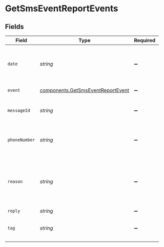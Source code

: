 # GetSmsEventReportEvents


## Fields

| Field                                                                                                              | Type                                                                                                               | Required                                                                                                           | Description                                                                                                        | Example                                                                                                            |
| ------------------------------------------------------------------------------------------------------------------ | ------------------------------------------------------------------------------------------------------------------ | ------------------------------------------------------------------------------------------------------------------ | ------------------------------------------------------------------------------------------------------------------ | ------------------------------------------------------------------------------------------------------------------ |
| `date`                                                                                                             | *string*                                                                                                           | :heavy_minus_sign:                                                                                                 | UTC date-time on which the event has been generated                                                                | 2017-03-12T12:30:00Z                                                                                               |
| `event`                                                                                                            | [components.GetSmsEventReportEvent](../../models/shared/getsmseventreportevent.md)                                 | :heavy_minus_sign:                                                                                                 | Event which occurred                                                                                               | accepted                                                                                                           |
| `messageId`                                                                                                        | *string*                                                                                                           | :heavy_minus_sign:                                                                                                 | Message ID which generated the event                                                                               | 1472640582425378                                                                                                   |
| `phoneNumber`                                                                                                      | *string*                                                                                                           | :heavy_minus_sign:                                                                                                 | Phone number which has generated the event                                                                         | 00189001094                                                                                                        |
| `reason`                                                                                                           | *string*                                                                                                           | :heavy_minus_sign:                                                                                                 | Reason of bounce (only available if the event is hardbounce or softbounce)                                         | Message is undeliverable due to an incorrect / invalid / blacklisted / permanently barred MSISDN for this operator |
| `reply`                                                                                                            | *string*                                                                                                           | :heavy_minus_sign:                                                                                                 | N/A                                                                                                                |                                                                                                                    |
| `tag`                                                                                                              | *string*                                                                                                           | :heavy_minus_sign:                                                                                                 | Tag of the SMS which generated the event                                                                           | CabWaiting                                                                                                         |